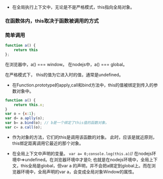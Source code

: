 - 在全局执行上下文中，无论是不是严格模式，this指向全局对象。

### 在函数体内，this取决于函数被调用的方式

### 简单调用
```js
function a() {
    return this
};
```
在浏览器中，a() === window。
在nodejs中，a() === global。

在严格模式下， this的值为它进入时的值，通常是undefined。

- 在Function.prototype的apply,call和bind方法中，this的值被绑定到传入的参数对象中。
```js
function a() {
    return this.x;
}
var o = {x:1};
var d= a.aplly(o);
var b= a.bind(o); // b是一个绑定了this值的函数对象。
var c= a.call(o);
```
- 作为对象的方法，它们的this是调用该函数的对象。
此时，应该是就近原则，this绑定距离调用它最近的那个对象。

- 在全局上下文中声明的变量。
`var a= 0;console.log(this.a)`// 在nodejs环境中=>undefined。在浏览器环境中才是0;
也就是在nodejs环境中，全局上下文，this全局是global，但var a 的声明，并不会把a绑定到global上。而在浏览器环境中，全局声明的var a，会变成全局对象Window的属性。